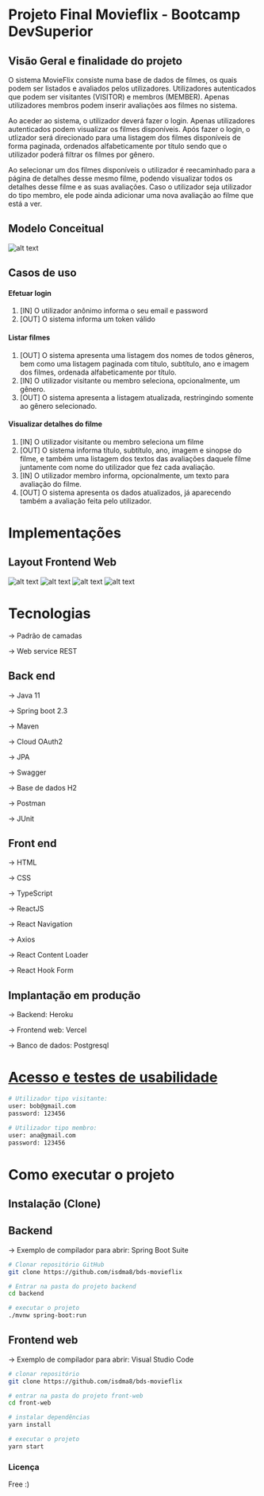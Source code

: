 # Projeto Final Movieflix - Bootcamp DevSuperior

## Visão Geral e finalidade do projeto
O sistema MovieFlix consiste numa base de dados de filmes, os quais podem ser listados e avaliados pelos utilizadores. 
Utilizadores autenticados que podem ser visitantes (VISITOR) e membros (MEMBER). Apenas utilizadores membros podem inserir avaliações aos filmes no sistema.

Ao aceder ao sistema, o utilizador deverá fazer o login. Apenas utilizadores autenticados podem visualizar os filmes disponíveis. 
Após fazer o login, o utlizador será direcionado para uma listagem dos filmes disponíveis de forma paginada, ordenados alfabeticamente por título sendo que o utilizador poderá filtrar os filmes por gênero.

Ao selecionar um dos filmes disponíveis o utilizador é reecaminhado para a página de detalhes desse mesmo filme, podendo visualizar todos os detalhes desse filme e as suas avaliações. 
Caso o utilizador seja utilizador do tipo membro, ele pode ainda adicionar uma nova avaliação ao filme que está a ver.

## Modelo Conceitual
![alt text](https://i.imgur.com/McJqku4.png)

## Casos de uso

#### Efetuar login
1. [IN] O utilizador anônimo informa o seu email e password
2. [OUT] O sistema informa um token válido

#### Listar filmes
1. [OUT] O sistema apresenta uma listagem dos nomes de todos gêneros, bem como uma listagem paginada com título, subtítulo, ano e imagem dos filmes, ordenada alfabeticamente por título.
2. [IN] O utilizador visitante ou membro seleciona, opcionalmente, um gênero.
3. [OUT] O sistema apresenta a listagem atualizada, restringindo somente ao gênero selecionado.

#### Visualizar detalhes do filme
1. [IN] O utilizador visitante ou membro seleciona um filme
2. [OUT] O sistema informa título, subtítulo, ano, imagem e sinopse do filme, e também uma listagem dos textos das avaliações daquele filme juntamente com nome do utilizador que fez cada avaliação.
3. [IN] O utilizador membro informa, opcionalmente, um texto para avaliação do filme.
4. [OUT] O sistema apresenta os dados atualizados, já aparecendo também a avaliação feita pelo utilizador.

# Implementações

## Layout Frontend Web

![alt text](https://i.imgur.com/8SAB9Fr.png)
![alt text](https://i.imgur.com/6wR3cpR.png)
![alt text](https://i.imgur.com/wXTcf8s.png)
![alt text](https://i.imgur.com/fV7U7oe.png)


# Tecnologias

-> Padrão de camadas

-> Web service REST

## Back end

-> Java 11

-> Spring boot 2.3

-> Maven

-> Cloud OAuth2

-> JPA

-> Swagger

-> Base de dados H2

-> Postman

-> JUnit

## Front end

-> HTML 

-> CSS 

-> TypeScript

-> ReactJS

-> React Navigation

-> Axios

-> React Content Loader

-> React Hook Form

## Implantação em produção

-> Backend: Heroku

-> Frontend web: Vercel

-> Banco de dados: Postgresql

# [Acesso e testes de usabilidade](https://leodelmiro-movieflix.netlify.app/)

```bash
# Utilizador tipo visitante:
user: bob@gmail.com
password: 123456

# Utilizador tipo membro:
user: ana@gmail.com
password: 123456
```

# Como executar o projeto

## Instalação (Clone)

## Backend
-> Exemplo de compilador para abrir: 
Spring Boot Suite

```bash
# Clonar repositório GitHub
git clone https://github.com/isdma8/bds-movieflix

# Entrar na pasta do projeto backend
cd backend

# executar o projeto
./mvnw spring-boot:run
```

## Frontend web
-> Exemplo de compilador para abrir: 
Visual Studio Code

```bash
# clonar repositório
git clone https://github.com/isdma8/bds-movieflix

# entrar na pasta do projeto front-web
cd front-web

# instalar dependências
yarn install

# executar o projeto
yarn start
```

### Licença
Free :)


